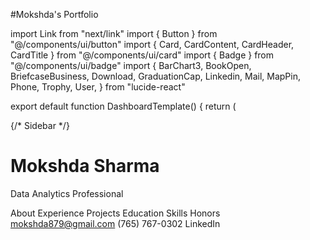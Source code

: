 #Mokshda's Portfolio

import Link from "next/link"
import { Button } from "@/components/ui/button"
import { Card, CardContent, CardHeader, CardTitle } from "@/components/ui/card"
import { Badge } from "@/components/ui/badge"
import {
  BarChart3,
  BookOpen,
  BriefcaseBusiness,
  Download,
  GraduationCap,
  Linkedin,
  Mail,
  MapPin,
  Phone,
  Trophy,
  User,
} from "lucide-react"

export default function DashboardTemplate() {
  return (
    <div className="min-h-screen bg-gray-50">
      {/* Sidebar */}
      <div className="fixed inset-y-0 left-0 z-10 hidden w-64 bg-white border-r lg:block">
        <div className="flex flex-col h-full">
          <div className="p-6 border-b">
            <h1 className="text-xl font-bold">Mokshda Sharma</h1>
            <p className="text-sm text-gray-500">Data Analytics Professional</p>
          </div>
          <nav className="flex-1 p-4 space-y-1 overflow-auto">
            <Link href="#about" className="flex items-center px-3 py-2 text-sm rounded-md hover:bg-gray-100">
              <User className="w-4 h-4 mr-2" />
              About
            </Link>
            <Link href="#experience" className="flex items-center px-3 py-2 text-sm rounded-md hover:bg-gray-100">
              <BriefcaseBusiness className="w-4 h-4 mr-2" />
              Experience
            </Link>
            <Link href="#projects" className="flex items-center px-3 py-2 text-sm rounded-md hover:bg-gray-100">
              <BookOpen className="w-4 h-4 mr-2" />
              Projects
            </Link>
            <Link href="#education" className="flex items-center px-3 py-2 text-sm rounded-md hover:bg-gray-100">
              <GraduationCap className="w-4 h-4 mr-2" />
              Education
            </Link>
            <Link href="#skills" className="flex items-center px-3 py-2 text-sm rounded-md hover:bg-gray-100">
              <BarChart3 className="w-4 h-4 mr-2" />
              Skills
            </Link>
            <Link href="#honors" className="flex items-center px-3 py-2 text-sm rounded-md hover:bg-gray-100">
              <Trophy className="w-4 h-4 mr-2" />
              Honors
            </Link>
          </nav>
          <div className="p-4 border-t">
            <div className="flex flex-col space-y-2">
              <Link
                href="mailto:mokshda879@gmail.com"
                className="flex items-center text-sm text-gray-500 hover:text-gray-900"
              >
                <Mail className="w-4 h-4 mr-2" />
                mokshda879@gmail.com
              </Link>
              <Link href="tel:7657670302" className="flex items-center text-sm text-gray-500 hover:text-gray-900">
                <Phone className="w-4 h-4 mr-2" />
                (765) 767-0302
              </Link>
              <Link
                href="https://www.linkedin.com/in/mokshda-sharma-b740a7165"
                target="_blank"
                rel="noopener noreferrer"
                className="flex items-center text-sm text-gray-500 hover:text-gray-900"
              >
                <Linkedin className="w-4 h-4 mr-2" />
                LinkedIn
              </Link>
            </div>
          </div>
        </div>
      </div>
